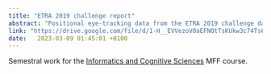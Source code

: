 ```yaml
---
title: "ETRA 2019 challenge report"
abstract: "Positional eye-tracking data from the ETRA 2019 challenge dataset is analyzed to check for one-to-one search correspondence in puzzle type experiments and for heterogeneities of visual attention with respect to the target area color. For puzzle compared to non-puzzle image types, left image attention is found to be a significant predictor of the right image attention, suggesting one-to-search search patterns. The observed color heterogeneities, e.g. RGB red or HSV value are discussed."
link: "https://drive.google.com/file/d/1-H__EVVezoV0aEFNOtTsKUkw3c74Ts6V/view?usp=share_link"
date:   2023-03-09 01:45:01 +0100
---
```


Semestral work for the [Informatics and Cognitive Sciences](http://csng.mff.cuni.cz/ikv1.html)
MFF course. 
